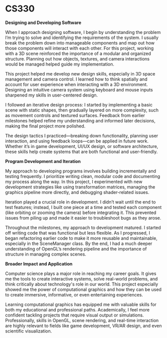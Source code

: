 # CS330

**Designing and Developing Software**

When I approach designing software, I begin by understanding the problem I’m trying to solve and identifying the requirements of the system. I usually break the problem down into manageable components and map out how those components will interact with each other. For this project, working with a 3D scene reinforced the importance of a modular and organized structure. Planning out how objects, textures, and camera interactions would be managed helped guide my implementation.

This project helped me develop new design skills, especially in 3D space management and camera control. I learned how to think spatially and account for user experience when interacting with a 3D environment. Designing an intuitive camera system using keyboard and mouse inputs sharpened my skills in user-centered design.

I followed an iterative design process: I started by implementing a basic scene with static shapes, then gradually layered on more complexity, such as movement controls and textured surfaces. Feedback from earlier milestones helped refine my understanding and informed later decisions, making the final project more polished.

The design tactics I practiced—breaking down functionality, planning user interaction, and using feedback loops—can be applied in future work. Whether it’s in game development, UI/UX design, or software architecture, these skills help create systems that are both functional and user-friendly.

**Program Development and Iteration**

My approach to developing programs involves building incrementally and testing frequently. I prioritize writing clean, modular code and documenting my process along the way. In this project, I experimented with new development strategies like using transformation matrices, managing the graphics pipeline more directly, and debugging shader-related issues.

Iteration played a crucial role in development. I didn’t wait until the end to test features; instead, I built one piece at a time and tested each component (like orbiting or zooming the camera) before integrating it. This prevented issues from piling up and made it easier to troubleshoot bugs as they arose.

Throughout the milestones, my approach to development matured. I started off writing code that was functional but less flexible. As I progressed, I began refactoring earlier code to make it more reusable and maintainable, especially in the SceneManager class. By the end, I had a much deeper understanding of OpenGL’s rendering pipeline and the importance of structure in managing complex scenes.

**Broader Impact and Application**

Computer science plays a major role in reaching my career goals. It gives me the tools to create interactive systems, solve real-world problems, and think critically about technology's role in our world. This project especially showed me the power of computational graphics and how they can be used to create immersive, informative, or even entertaining experiences.

Learning computational graphics has equipped me with valuable skills for both my educational and professional paths. Academically, I feel more confident tackling projects that require visual output or simulations. Professionally, skills in OpenGL, scene rendering, and real-time interaction are highly relevant to fields like game development, VR/AR design, and even scientific visualization.
